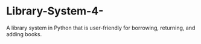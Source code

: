 # Library-System-4-
A library system in Python that is user-friendly for borrowing, returning, and adding books.
